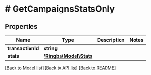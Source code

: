 # # GetCampaignsStatsOnly

## Properties

Name | Type | Description | Notes
------------ | ------------- | ------------- | -------------
**transactionId** | **string** |  |
**stats** | [**\Ringba\Model\Stats**](Stats.md) |  |

[[Back to Model list]](../../README.md#models) [[Back to API list]](../../README.md#endpoints) [[Back to README]](../../README.md)
